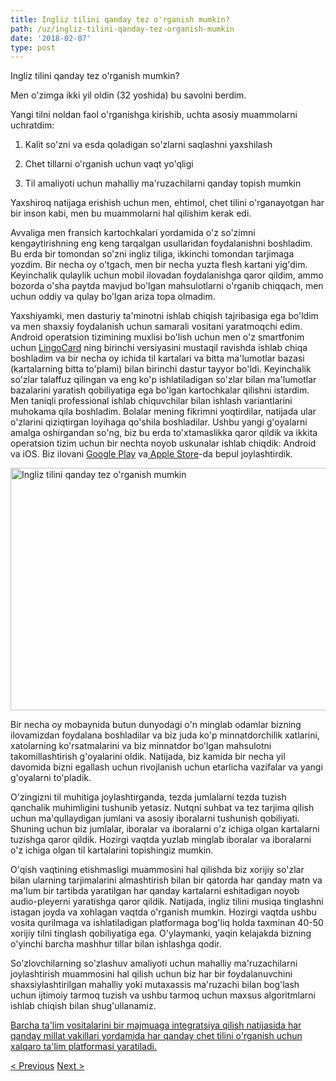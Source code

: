 ```yaml
---
title: Ingliz tilini qanday tez o'rganish mumkin?
path: /uz/ingliz-tilini-qanday-tez-organish-mumkin
date: '2018-02-07'
type: post
---
```


Ingliz tilini qanday tez o'rganish mumkin?

Men o'zimga ikki yil oldin (32 yoshida) bu savolni berdim.

Yangi tilni noldan faol o'rganishga kirishib, uchta asosiy muammolarni uchratdim:

1. Kalit so'zni va esda qoladigan so'zlarni saqlashni yaxshilash

2. Chet tillarni o'rganish uchun vaqt yo'qligi

3. Til amaliyoti uchun mahalliy ma'ruzachilarni qanday topish mumkin

Yaxshiroq natijaga erishish uchun men, ehtimol, chet tilini o'rganayotgan har bir inson kabi, men bu muammolarni hal qilishim kerak edi.

Avvaliga men fransich kartochkalari yordamida o'z so'zimni kengaytirishning eng keng tarqalgan usullaridan foydalanishni boshladim. Bu erda bir tomondan so'zni ingliz tiliga, ikkinchi tomondan tarjimaga yozdim. Bir necha oy o'tgach, men bir necha yuzta flesh kartani yig'dim. Keyinchalik qulaylik uchun mobil ilovadan foydalanishga qaror qildim, ammo bozorda o'sha paytda mavjud bo'lgan mahsulotlarni o'rganib chiqqach, men uchun oddiy va qulay bo'lgan ariza topa olmadim.

Yaxshiyamki, men dasturiy ta'minotni ishlab chiqish tajribasiga ega bo'ldim va men shaxsiy foydalanish uchun samarali vositani yaratmoqchi edim. Android operatsion tizimining muxlisi bo'lish uchun men o'z smartfonim uchun <a href="https://lingocard.com" target="_blank" rel="noopener">LingoCard</a> ning birinchi versiyasini mustaqil ravishda ishlab chiqa boshladim va bir necha oy ichida til kartalari va bitta ma'lumotlar bazasi (kartalarning bitta to'plami) bilan birinchi dastur tayyor bo'ldi. Keyinchalik so'zlar talaffuz qilingan va eng ko'p ishlatiladigan so'zlar bilan ma'lumotlar bazalarini yaratish qobiliyatiga ega bo'lgan kartochkalar qilishni istardim. Men taniqli professional ishlab chiquvchilar bilan ishlash variantlarini muhokama qila boshladim. Bolalar mening fikrimni yoqtirdilar, natijada ular o'zlarini qiziqtirgan loyihaga qo'shila boshladilar. Ushbu yangi g'oyalarni amalga oshirgandan so'ng, biz bu erda to'xtamaslikka qaror qildik va ikkita operatsion tizim uchun bir nechta noyob uskunalar ishlab chiqdik: Android va iOS. Biz ilovani <a href="https://play.google.com/store/apps/details?id=com.lingocard.lingocard">Google Play</a> va<a href="https://itunes.apple.com/us/app/lingocard/id1217076835?mt=8"> Apple Store</a>-da bepul joylashtirdik.

<img class="aligncenter wp-image-5587" src="../images/2018/01/LigoCard-App-small.png" alt="Ingliz tilini qanday tez o'rganish mumkin" width="973" height="388" />

Bir necha oy mobaynida butun dunyodagi o'n minglab odamlar bizning ilovamizdan foydalana boshladilar va biz juda ko'p minnatdorchilik xatlarini, xatolarning ko'rsatmalarini va biz minnatdor bo'lgan mahsulotni takomillashtirish g'oyalarini oldik. Natijada, biz kamida bir necha yil davomida bizni egallash uchun rivojlanish uchun etarlicha vazifalar va yangi g'oyalarni to'pladik.

O'zingizni til muhitiga joylashtirganda, tezda jumlalarni tezda tuzish qanchalik muhimligini tushunib yetasiz. Nutqni suhbat va tez tarjima qilish uchun ma'qullaydigan jumlani va asosiy iboralarni tushunish qobiliyati. Shuning uchun biz jumlalar, iboralar va iboralarni o'z ichiga olgan kartalarni tuzishga qaror qildik. Hozirgi vaqtda yuzlab minglab iboralar va iboralarni o'z ichiga olgan til kartalarini topishingiz mumkin.

O'qish vaqtining etishmasligi muammosini hal qilishda biz xorijiy so'zlar bilan ularning tarjimalarini almashtirish bilan bir qatorda har qanday matn va ma'lum bir tartibda yaratilgan har qanday kartalarni eshitadigan noyob audio-pleyerni yaratishga qaror qildik. Natijada, ingliz tilini musiqa tinglashni istagan joyda va xohlagan vaqtda o'rganish mumkin. Hozirgi vaqtda ushbu vosita qurilmaga va ishlatiladigan platformaga bog'liq holda taxminan 40-50 xorijiy tilni tinglash qobiliyatiga ega. O'ylaymanki, yaqin kelajakda bizning o'yinchi barcha mashhur tillar bilan ishlashga qodir.

So'zlovchilarning so'zlashuv amaliyoti uchun mahalliy ma'ruzachilarni joylashtirish muammosini hal qilish uchun biz har bir foydalanuvchini shaxsiylashtirilgan mahalliy yoki mutaxassis ma'ruzachi bilan bog'lash uchun ijtimoiy tarmoq tuzish va ushbu tarmoq uchun maxsus algoritmlarni ishlab chiqish bilan shug'ullanamiz.

<a href="https://lingocard.com" target="_blank" rel="noopener">Barcha ta'lim vositalarini bir majmuaga integratsiya qilish natijasida har qanday millat vakillari yordamida har qanday chet tilini o'rganish uchun xalqaro ta'lim platformasi yaratiladi.</a>

<a href="/uz/amaliyoti-uchun-ona-tilini-qanday-topish-mumkin">< Previous</a> <a href="/uz/til-kartalari">Next ></a>